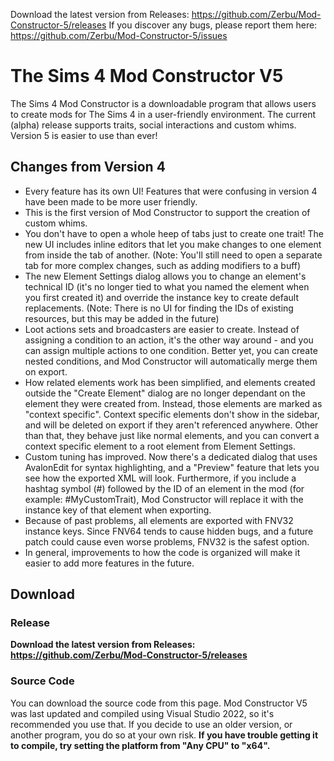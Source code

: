 Download the latest version from Releases: https://github.com/Zerbu/Mod-Constructor-5/releases
If you discover any bugs, please report them here: https://github.com/Zerbu/Mod-Constructor-5/issues

# The Sims 4 Mod Constructor V5
The Sims 4 Mod Constructor is a downloadable program that allows users to create mods for The Sims 4 in a user-friendly environment. The current (alpha) release supports traits, social interactions and custom whims. Version 5 is easier to use than ever!

## Changes from Version 4
* Every feature has its own UI! Features that were confusing in version 4 have been made to be more user friendly.
* This is the first version of Mod Constructor to support the creation of custom whims.
* You don't have to open a whole heep of tabs just to create one trait! The new UI includes inline editors that let you make changes to one element from inside the tab of another. (Note: You'll still need to open a separate tab for more complex changes, such as adding modifiers to a buff)
* The new Element Settings dialog allows you to change an element's technical ID (it's no longer tied to what you named the element when you first created it) and override the instance key to create default replacements. (Note: There is no UI for finding the IDs of existing resources, but this may be added in the future)
* Loot actions sets and broadcasters are easier to create. Instead of assigning a condition to an action, it's the other way around - and you can assign multiple actions to one condition. Better yet, you can create nested conditions, and Mod Constructor will automatically merge them on export.
* How related elements work has been simplified, and elements created outside the "Create Element" dialog are no longer dependant on the element they were created from. Instead, those elements are marked as "context specific". Context specific elements don't show in the sidebar, and will be deleted on export if they aren't referenced anywhere. Other than that, they behave just like normal elements, and you can convert a context specific element to a root element from Element Settings.
* Custom tuning has improved. Now there's a dedicated dialog that uses AvalonEdit for syntax highlighting, and a "Preview" feature that lets you see how the exported XML will look. Furthermore, if you include a hashtag symbol (#) followed by the ID of an element in the mod (for example: #MyCustomTrait), Mod Constructor will replace it with the instance key of that element when exporting.
* Because of past problems, all elements are exported with FNV32 instance keys. Since FNV64 tends to cause hidden bugs, and a future patch could cause even worse problems, FNV32 is the safest option.
* In general, improvements to how the code is organized will make it easier to add more features in the future.

## Download
### Release
**Download the latest version from Releases: https://github.com/Zerbu/Mod-Constructor-5/releases**

### Source Code
You can download the source code from this page. Mod Constructor V5 was last updated and compiled using Visual Studio 2022, so it's recommended you use that. If you decide to use an older version, or another program, you do so at your own risk. **If you have trouble getting it to compile, try setting the platform from "Any CPU" to "x64".**
